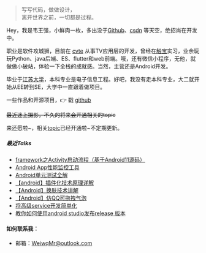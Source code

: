 ﻿> 写写代码，做做设计，  
> 离开世界之前，一切都是过程。

Hey，我是韦王强，小鮮肉一枚，多出没于[Github](http://github.com/weiwangqiang)、[csdn](https://blog.csdn.net/to_perfect) 等天空，绝招尚在开发中。

职业是软件攻城狮，目前在 [cvte](http://cvte.com) 从事TV应用层的开发，曾经在[触宝](http://www.chubao.cn/home)实习，业余玩玩Python、java后端、ES、flutter和web前端。哦，还有微信小程序，无他，就做做小破站，体验一下全栈的成就感。当然，主营还是Android开发。

毕业于[江苏大学](http://www.ujs.edu.cn/)，本科专业是电子信息工程。好吧，我没有走本科专业，大二就开始从EE转到SE，大学中一直跟着做项目。

一些作品和开源项目，👉 戳 [github](http://github.com/weiwangqiang)

~~最近迷上摄影，不久的将来会开通相关的topic~~

来还愿啦~，相关[topic](https://weiwangqiang.github.io/arts/)已经开通啦~不定期更新。

##### 最近Talks

- [framework之Activity启动流程（基于Android11源码）](https://weiwangqiang.github.io/2021/06/08/start-activity-flow/)
- [Android App性能监控工具](https://weiwangqiang.github.io/2021/08/15/android-performance-optimization/)
- [Android单元测试全解](https://blog.csdn.net/to_perfect/article/details/80738867)
- [【android】插件化技术原理详解](https://blog.csdn.net/to_perfect/article/details/79510125)
- [【Android】换肤技术讲解](https://blog.csdn.net/to_perfect/article/details/79409250)
- [【Android】仿QQ可拖拽气泡](https://blog.csdn.net/to_perfect/article/details/79402829)
- [将高级service开发简单化](https://blog.csdn.net/to_perfect/article/details/76222944)
- [教你如何使用android studio发布release 版本](https://blog.csdn.net/to_perfect/article/details/69048419)


#### 如何联系我：

- 邮箱：WeiwqMr@outlook.com